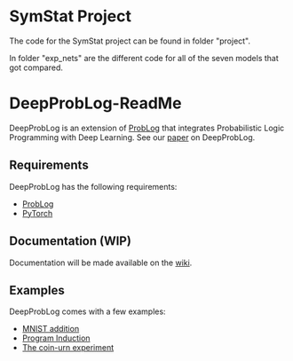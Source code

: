 # SymStat Project

The code for the SymStat project can be found in folder "project".

In folder "exp_nets" are the different code for all of the seven models that got compared.







# DeepProbLog-ReadMe

DeepProbLog is an extension of [ProbLog](https://dtai.cs.kuleuven.be/problog/) that integrates Probabilistic Logic Programming with Deep Learning. See our [paper](https://arxiv.org/abs/1805.10872) on DeepProbLog.

## Requirements

DeepProbLog has the following requirements:

* [ProbLog](https://dtai.cs.kuleuven.be/problog/)
* [PyTorch](https://pytorch.org/)

## Documentation (WIP)

Documentation will be made available on the [wiki](https://bitbucket.org/problog/deepproblog/wiki).

## Examples

DeepProbLog comes with a few examples:

* [MNIST addition](examples/NIPS/MNIST/)
* [Program Induction](examples/NIPS/Forth/)
* [The coin-urn experiment](examples/NIPS/CoinUrn/)

